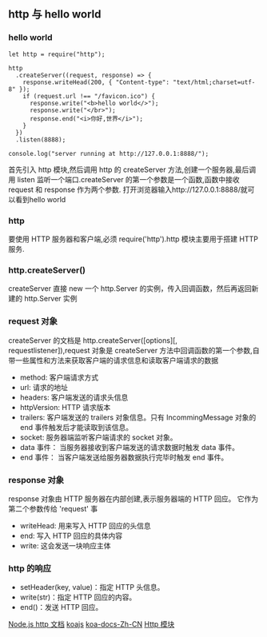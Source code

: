 ## http 与 hello world

### hello world

```
let http = require("http");

http
  .createServer((request, response) => {
    response.writeHead(200, { "Content-type": "text/html;charset=utf-8" });
    if (request.url !== "/favicon.ico") {
      response.write("<b>hello world</>");
      response.write("</br>");
      response.end("<i>你好,世界</i>");
    }
  })
  .listen(8888);

console.log("server running at http://127.0.0.1:8888/");
```

首先引入 http 模块,然后调用 http 的 createServer 方法,创建一个服务器,最后调用 listen 监听一个端口.createServer 的第一个参数是一个函数,函数中接收 request 和 response 作为两个参数.
打开浏览器输入http://127.0.0.1:8888/就可以看到hello world

### http

要使用 HTTP 服务器和客户端,必须 require('http').http 模块主要用于搭建 HTTP 服务.

### http.createServer()

createServer 直接 new 一个 http.Server 的实例，传入回调函数，然后再返回新建的 http.Server 实例

### request 对象

createServer 的文档是 http.createServer([options][, requestlistener]),request 对象是 createServer 方法中回调函数的第一个参数,自带一些属性和方法来获取客户端的请求信息和读取客户端请求的数据

- method: 客户端请求方式
- url: 请求的地址
- headers: 客户端发送的请求头信息
- httpVersion: HTTP 请求版本
- trailers: 客户端发送的 trailers 对象信息。只有 IncommingMessage 对象的 end 事件触发后才能读取到该信息。
- socket: 服务器端监听客户端请求的 socket 对象。
- data 事件： 当服务器接收到客户端发送的请求数据时触发 data 事件。
- end 事件： 当客户端发送给服务器数据执行完毕时触发 end 事件。

### response 对象

response 对象由 HTTP 服务器在内部创建,表示服务器端的 HTTP 回应。 它作为第二个参数传给 'request' 事

- writeHead: 用来写入 HTTP 回应的头信息
- end: 写入 HTTP 回应的具体内容
- write: 这会发送一块响应主体

### http 的响应

- setHeader(key, value)：指定 HTTP 头信息。
- write(str)：指定 HTTP 回应的内容。
- end()：发送 HTTP 回应。

[Node.js http 文档](http://nodejs.cn/api/http.html)
[koajs](https://github.com/koajs/koa#readme)
[koa-docs-Zh-CN](https://github.com/demopark/koa-docs-Zh-CN)
[Http 模块](http://javascript.ruanyifeng.com/nodejs/http.html)
